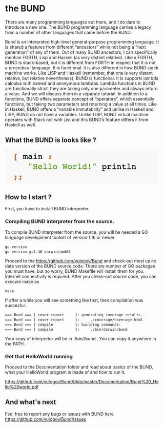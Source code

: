 # the BUND

There are many programming languages out there, and I do dare to introduce a new one. The BUND programming language carries a legacy from a number of other languages that came before the BUND.

Bund is an interpreted high-level general-purpose programming language. It is shared a features from different “ancestors” while not being a "next generation" of any of them. Out of many BUND ancestors, I can specifically mention FORTH, Lisp and Haskell (as very distant relative). Like a FORTH, BUND is stack-based, but it is different from FORTH in respect that it is not a procedural language. It is functional. It is also different in how BUND stack machine works. Like LISP and Haskell (remember, that one is very distant relative, but relative nevertheless), BUND is functional. It is supports lambda calculus with named and anonymous lambdas. Lambda functions in BUND are functionally strict, they are taking only one parameter and always return a value. And we will discuss them in a separate tutorial. In addition to a functions, BUND offers separate concept of “operators”, which essentially functions, but taking two parameters and returning a value at all times. Like in Haskell, BUND offers a “variable immutability” and unlike in Haskell and LISP, BUND do not have a variables. Unlike LISP, BUND virtual machine operates with Stack not with List and this BUND’s feature differs it from Haskell as well.

## What the BUND is looks like ?

![Hello World](Documentation/HelloWorld.png)

## How to I start ?

First, you have to install BUND interpreter.

### Compiling BUND interpreter from the source.

To compile BUND interpreter from the source, you will be needed a GO language development toolset of version 1.16 or newer.

```
go version
go version go1.16 darwin/amd64
```

Proceed to the https://github.com/vulogov/Bund and check-out most up-to date version of the BUND source code. There are number of GO packages you must have, but no worry, BUND Makefile will install them for you. Internet connectivity is required. After you check-out source code, you can execute make as

```
make
```
If after a while you will see something like that, then compilation was succesful.

```
=== Bund === [ cover-report     ]: generating coverage results...
=== Bund === [ cover-report     ]:     ./coverage/coverage.html
=== Bund === [ compile          ]: building commands:
=== Bund === [ compile          ]:     ./bin/darwin/bund
```

Your copy of interpreter will be in ./bin/<os type>/bund . You can copy it anywhere in the PATH.

### Get that HelloWorld running

Proceed to the Documentation folder and read about basics of the BUND, what your HelloWorld program is made of and how to run it.

https://github.com/vulogov/Bund/blob/master/Documentation/Bund%20_Hello%20world.pdf

## And what's next

Feel free to report any bugs or issues with BUND here https://github.com/vulogov/Bund/issues
 
